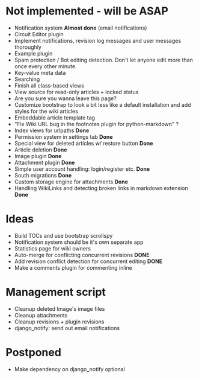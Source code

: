 Not implemented - will be ASAP
==============================

 * Notification system **Almost done** (email notifications)
 * Circuit Editor plugin
 * Implement notifications, revision log messages and user messages thoroughly
 * Example plugin
 * Spam protection / Bot editing detection. Don't let anyone edit more than once every other minute.
 * Key-value meta data
 * Searching
 * Finish all class-based views
 * View source for read-only articles + locked status
 * Are you sure you wanna leave this page?
 * Customize bootstrap to look a bit less like a default installation and add styles for the wiki articles
 * Embeddable article template tag
 * "Fix Wiki URL bug in the footnotes plugin for python-markdown" ?
 * Index views for urlpaths **Done**
 * Permission system in settings tab **Done**
 * Special view for deleted articles w/ restore button **Done**
 * Article deletion **Done**
 * Image plugin **Done**
 * Attachment plugin **Done**
 * Simple user account handling: login/register etc. **Done**
 * South migrations **Done**
 * Custom storage engine for attachments **Done**
 * Handling WikiLinks and detecting broken links in markdown extension **Done**
 
Ideas
=====

 * Build TOCs and use bootstrap scrollspy
 * Notification system should be it's own separate app
 * Statistics page for wiki owners
 * Auto-merge for conflicting concurrent revisions **DONE**
 * Add revision conflict detection for concurrent editing **DONE**
 * Make a comments plugin for commenting inline

Management script
=================

 * Cleanup deleted Image's image files
 * Cleanup attachments
 * Cleanup revisions + plugin revisions
 * django_notify: send out email notifications

Postponed
=================

* Make dependency on django_notify optional
